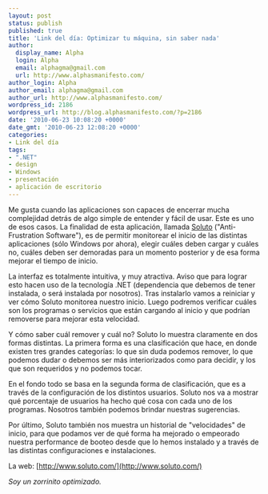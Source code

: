 ```yaml
---
layout: post
status: publish
published: true
title: 'Link del día: Optimizar tu máquina, sin saber nada'
author:
  display_name: Alpha
  login: Alpha
  email: alphagma@gmail.com
  url: http://www.alphasmanifesto.com/
author_login: Alpha
author_email: alphagma@gmail.com
author_url: http://www.alphasmanifesto.com/
wordpress_id: 2186
wordpress_url: http://blog.alphasmanifesto.com/?p=2186
date: '2010-06-23 10:08:20 +0000'
date_gmt: '2010-06-23 12:08:20 +0000'
categories:
- Link del día
tags:
- ".NET"
- design
- Windows
- presentación
- aplicación de escritorio
---
```


Me gusta cuando las aplicaciones son capaces de encerrar mucha complejidad detrás de algo simple de entender y fácil de usar. Este es uno de esos casos. La finalidad de esta aplicación, llamada [Soluto](http://www.soluto.com/) ("Anti-Frustration Software"), es de permitir monitorear el inicio de las distintas aplicaciones (sólo Windows por ahora), elegir cuáles deben cargar y cuáles no, cuáles deben ser demoradas para un momento posterior y de esa forma mejorar el tiempo de inicio.

La interfaz es totalmente intuitiva, y muy atractiva. Aviso que para lograr esto hacen uso de la tecnología .NET (dependencia que debemos de tener instalada, o será instalada por nosotros). Tras instalarlo vamos a reiniciar y ver cómo Soluto monitorea nuestro inicio. Luego podremos verificar cuáles son los programas o servicios que están cargando al inicio y que podrían removerse para mejorar esta velocidad.

Y cómo saber cuál remover y cuál no? Soluto lo muestra claramente en dos formas distintas. La primera forma es una clasificación que hace, en donde existen tres grandes categorías: lo que sin duda podemos remover, lo que podemos dudar o debemos ser más interiorizados como para decidir, y los que son requeridos y no podemos tocar.

En el fondo todo se basa en la segunda forma de clasificación, que es a través de la configuración de los distintos usuarios. Soluto nos va a mostrar qué porcentaje de usuarios ha hecho qué cosa con cada uno de los programas. Nosotros también podemos brindar nuestras sugerencias.

Por último, Soluto también nos muestra un historial de "velocidades" de inicio, para que podamos ver de qué forma ha mejorado o empeorado nuestra performance de booteo desde que lo hemos instalado y a través de las distintas configuraciones e instalaciones.

La web: [http://www.soluto.com/](http://www.soluto.com/)

_Soy un zorrinito optimizado._
